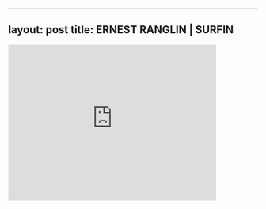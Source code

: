 

---
layout: post
title: ERNEST RANGLIN | SURFIN
---


<iframe width="420" height="315" src="http://www.youtube.com/embed/0mjcmkNkpxA" frameborder="0" allowfullscreen></iframe>


